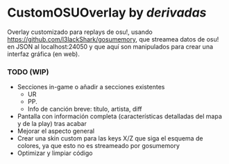 # CustomOSUOverlay by *derivadas*

Overlay customizado para replays de osu!, usando https://github.com/l3lackShark/gosumemory, que streamea datos de osu! en JSON al localhost:24050 y que aquí son manipulados
para crear una interfaz gráfica (en web).

### TODO (WIP)

- Secciones in-game o añadir a secciones existentes
  - UR
  - PP.
  - Info de canción breve: título, artista, diff
- Pantalla con información completa (características detalladas del mapa y de la play) tras acabar
- Mejorar el aspecto general
- Crear una skin custom para las keys X/Z que siga el esquema de colores, ya que esto no es streameado por gosumemory
- Optimizar y limpiar código




